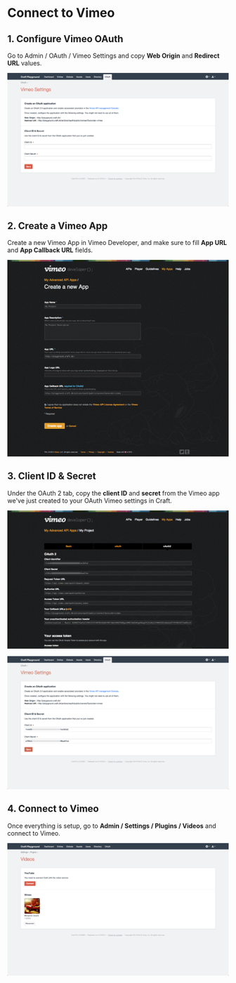 # Connect to Vimeo

## 1. Configure Vimeo OAuth

Go to Admin / OAuth / Vimeo Settings and copy **Web Origin** and **Redirect URL** values.

![Vimeo Settings](assets/connect-vimeo-1.png)

## 2. Create a Vimeo App

Create a new Vimeo App in Vimeo Developer, and make sure to fill **App URL** and **App Callback URL** fields.

![Vimeo Developer Create App](assets/connect-vimeo-2.png)

## 3. Client ID & Secret

Under the OAuth 2 tab, copy the **client ID** and **secret** from the Vimeo app we've just created to your OAuth Vimeo settings in Craft.

![Vimeo Developer client ID & secret](assets/connect-vimeo-3.png)

![Vimeo Settings with client ID & secret](assets/connect-vimeo-4.png)

## 4. Connect to Vimeo

Once everything is setup, go to **Admin / Settings / Plugins / Videos** and connect to Vimeo.

![Connect to Vimeo](assets/connect-vimeo-7.png)